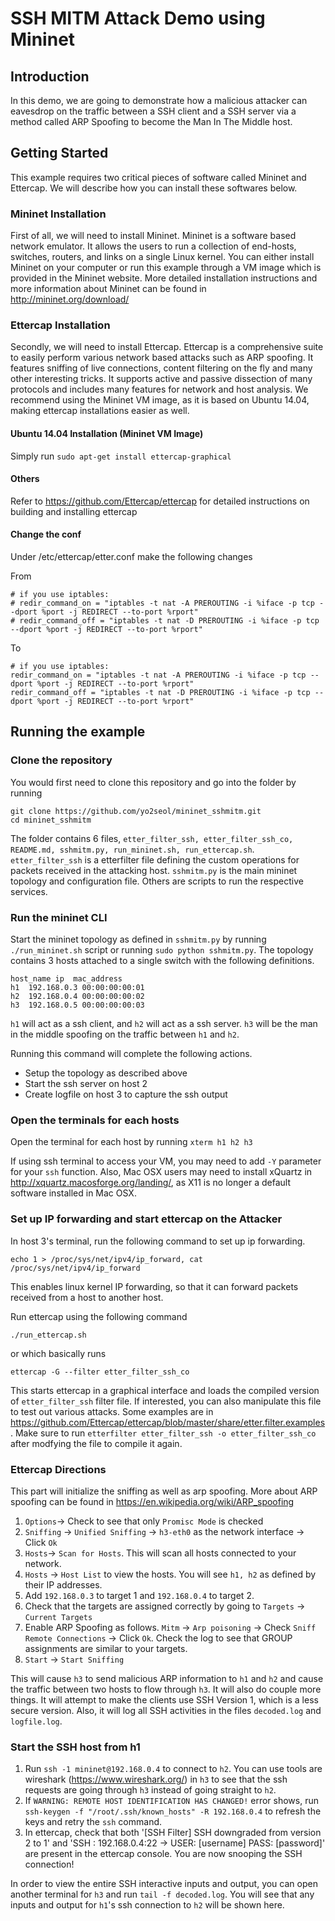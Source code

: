 # SSH MITM Attack Demo using Mininet

## Introduction
In this demo, we are going to demonstrate how a malicious attacker can eavesdrop on the traffic between a SSH client and a SSH server via a method called ARP Spoofing to become the Man In The Middle host.

## Getting Started

This example requires two critical pieces of software called Mininet and Ettercap. We will describe how you can install these softwares below.

### Mininet Installation

First of all, we will need to install Mininet. Mininet is a software based network emulator. It allows the users to run a collection of end-hosts, switches, routers, and links on a single Linux kernel. You can either install Mininet on your computer or run this example through a VM image which is provided in the Mininet website. More detailed installation instructions and more information about Mininet can be found in http://mininet.org/download/

### Ettercap Installation

Secondly, we will need to install Ettercap. Ettercap is a comprehensive suite to easily perform various network based attacks such as ARP spoofing. It features sniffing of live connections, content filtering on the fly and many other interesting tricks. It supports active and passive dissection of many protocols and includes many features for network and host analysis. We recommend using the Mininet VM image, as it is based on Ubuntu 14.04, making ettercap installations easier as well.

#### Ubuntu 14.04 Installation (Mininet VM Image)
Simply run `sudo apt-get install ettercap-graphical`

#### Others
Refer to https://github.com/Ettercap/ettercap for detailed instructions on building and installing ettercap

#### Change the conf
Under /etc/ettercap/etter.conf make the following changes

From
```
# if you use iptables:
# redir_command_on = "iptables -t nat -A PREROUTING -i %iface -p tcp --dport %port -j REDIRECT --to-port %rport"
# redir_command_off = "iptables -t nat -D PREROUTING -i %iface -p tcp --dport %port -j REDIRECT --to-port %rport"
```

To
```
# if you use iptables:
redir_command_on = "iptables -t nat -A PREROUTING -i %iface -p tcp --dport %port -j REDIRECT --to-port %rport"
redir_command_off = "iptables -t nat -D PREROUTING -i %iface -p tcp --dport %port -j REDIRECT --to-port %rport"
```

## Running the example

### Clone the repository

You would first need to clone this repository and go into the folder by running
```
git clone https://github.com/yo2seol/mininet_sshmitm.git
cd mininet_sshmitm
```
The folder contains 6 files, `etter_filter_ssh, etter_filter_ssh_co, README.md, sshmitm.py, run_mininet.sh, run_ettercap.sh`. `etter_filter_ssh` is a etterfilter file defining the custom operations for packets received in the attacking host. `sshmitm.py` is the main mininet topology and configuration file. Others are scripts to run the respective services.

### Run the mininet CLI 

Start the mininet topology as defined in `sshmitm.py` by running `./run_mininet.sh` script or running `sudo python sshmitm.py`. The topology contains 3 hosts attached to a single switch with the following definitions.
```
host_name ip  mac_address
h1  192.168.0.3 00:00:00:00:01
h2  192.168.0.4 00:00:00:00:02
h3  192.168.0.5 00:00:00:00:03
```
`h1` will act as a ssh client, and `h2` will act as a ssh server. `h3` will be the man in the middle spoofing on the traffic between `h1` and `h2`.

Running this command will complete the following actions.

* Setup the topology as described above
* Start the ssh server on host 2
* Create logfile on host 3 to capture the ssh output

### Open the terminals for each hosts
Open the terminal for each host by running `xterm h1 h2 h3`

If using ssh terminal to access your VM, you may need to add `-Y` parameter for your `ssh` function. Also, Mac OSX users may need to install xQuartz in http://xquartz.macosforge.org/landing/, as X11 is no longer a default software installed in Mac OSX.

### Set up IP forwarding and start ettercap on the Attacker

In host 3's terminal, run the following command to set up ip forwarding.
```
echo 1 > /proc/sys/net/ipv4/ip_forward, cat /proc/sys/net/ipv4/ip_forward
```
This enables linux kernel IP forwarding, so that it can forward packets received from a host to another host.

Run ettercap using the following command
```
./run_ettercap.sh
```
or which basically runs
```
ettercap -G --filter etter_filter_ssh_co
```
This starts ettercap in a graphical interface and loads the compiled version of `etter_filter_ssh` filter file. If interested, you can also manipulate this file to test out various attacks. Some examples are in https://github.com/Ettercap/ettercap/blob/master/share/etter.filter.examples. Make sure to run `etterfilter etter_filter_ssh -o etter_filter_ssh_co` after modfying the file to compile it again.

### Ettercap Directions

This part will initialize the sniffing as well as arp spoofing. More about ARP spoofing can be found in https://en.wikipedia.org/wiki/ARP_spoofing

1. `Options`-> Check to see that only `Promisc Mode` is checked
2. `Sniffing` -> `Unified Sniffing` -> `h3-eth0` as the network interface -> Click `Ok`
3. `Hosts`-> `Scan for Hosts`. This will scan all hosts connected to your network.
4. `Hosts` -> `Host List` to view the hosts. You will see `h1, h2` as defined by their IP addresses.
5. Add `192.168.0.3` to target 1 and `192.168.0.4` to target 2.
6. Check that the targets are assigned correctly by going to  `Targets` -> `Current Targets`
7. Enable ARP Spoofing as follows. `Mitm` -> `Arp poisoning` -> Check `Sniff Remote Connections` -> Click `Ok`.
  Check the log to see that GROUP assignments are similar to your targets.
8. `Start` -> `Start Sniffing`

This will cause `h3` to send malicious ARP information to `h1` and `h2` and cause the traffic between two hosts to flow through `h3`. It will also do couple more things. It will attempt to make the clients use SSH Version 1, which is a less secure version. Also, it will log all SSH activities in the files `decoded.log` and `logfile.log`.

### Start the SSH host from h1

1. Run `ssh -1 mininet@192.168.0.4` to connect to `h2`. You can use tools are wireshark (https://www.wireshark.org/) in `h3` to see that the ssh requests are going through `h3` instead of going straight to `h2`.
2. If `WARNING: REMOTE HOST IDENTIFICATION HAS CHANGED!` error shows, run `ssh-keygen -f "/root/.ssh/known_hosts" -R 192.168.0.4` to refresh the keys and retry the `ssh` command.
3. In ettercap, check that both '[SSH Filter] SSH downgraded from version 2 to 1' and 'SSH : 192.168.0.4:22 -> USER: [username]  PASS: [password]' are present in the ettercap console. You are now snooping the SSH connection!

In order to view the entire SSH interactive inputs and output, you can open another terminal for `h3` and run `tail -f decoded.log`. You will see that any inputs and output for `h1`'s ssh connection to `h2` will be shown here.
